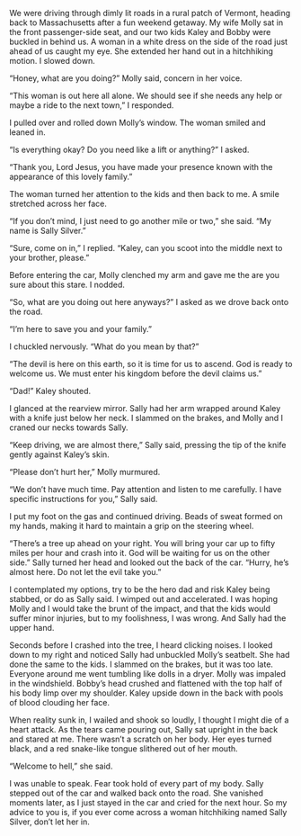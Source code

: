 We were driving through dimly lit roads in a rural patch of Vermont, heading back to Massachusetts after a fun weekend getaway.  My wife Molly sat in the front passenger-side seat, and our two kids Kaley and Bobby were buckled in behind us.  A woman in a white dress on the side of the road just ahead of us caught my eye.  She extended her hand out in a hitchhiking motion.  I slowed down.

“Honey, what are you doing?” Molly said, concern in her voice.

“This woman is out here all alone.  We should see if she needs any help or maybe a ride to the next town,” I responded.

I pulled over and rolled down Molly’s window.  The woman smiled and leaned in.

“Is everything okay?  Do you need like a lift or anything?” I asked.

“Thank you, Lord Jesus, you have made your presence known with the appearance of this lovely family.”

The woman turned her attention to the kids and then back to me.  A smile stretched across her face.

“If you don’t mind, I just need to go another mile or two,” she said.  “My name is Sally Silver.”

“Sure, come on in,” I replied.  “Kaley, can you scoot into the middle next to your brother, please.”

Before entering the car, Molly clenched my arm and gave me the are you sure about this stare.  I nodded.

“So, what are you doing out here anyways?” I asked as we drove back onto the road.

“I’m here to save you and your family.”

I chuckled nervously.  “What do you mean by that?”

“The devil is here on this earth, so it is time for us to ascend.  God is ready to welcome us.  We must enter his kingdom before the devil claims us.”

“Dad!” Kaley shouted.

I glanced at the rearview mirror.  Sally had her arm wrapped around Kaley with a knife just below her neck.  I slammed on the brakes, and Molly and I craned our necks towards Sally.

“Keep driving, we are almost there,” Sally said, pressing the tip of the knife gently against Kaley’s skin.

“Please don’t hurt her,” Molly murmured.

“We don’t have much time.  Pay attention and listen to me carefully.  I have specific instructions for you,” Sally said.

I put my foot on the gas and continued driving.  Beads of sweat formed on my hands, making it hard to maintain a grip on the steering wheel.

“There’s a tree up ahead on your right.  You will bring your car up to fifty miles per hour and crash into it.  God will be waiting for us on the other side.”  Sally turned her head and looked out the back of the car.  “Hurry, he’s almost here.  Do not let the evil take you.”

I contemplated my options, try to be the hero dad and risk Kaley being stabbed, or do as Sally said.  I wimped out and accelerated.  I was hoping Molly and I would take the brunt of the impact, and that the kids would suffer minor injuries, but to my foolishness, I was wrong.  And Sally had the upper hand.

Seconds before I crashed into the tree, I heard clicking noises.  I looked down to my right and noticed Sally had unbuckled Molly’s seatbelt.  She had done the same to the kids.  I slammed on the brakes, but it was too late.  Everyone around me went tumbling like dolls in a dryer.  Molly was impaled in the windshield.  Bobby’s head crushed and flattened with the top half of his body limp over my shoulder.  Kaley upside down in the back with pools of blood clouding her face.

When reality sunk in, I wailed and shook so loudly, I thought I might die of a heart attack.  As the tears came pouring out, Sally sat upright in the back and stared at me.  There wasn’t a scratch on her body.  Her eyes turned black, and a red snake-like tongue slithered out of her mouth.

“Welcome to hell,” she said.

I was unable to speak.  Fear took hold of every part of my body.  Sally stepped out of the car and walked back onto the road.  She vanished moments later, as I just stayed in the car and cried for the next hour.  So my advice to you is, if you ever come across a woman hitchhiking named Sally Silver, don’t let her in.